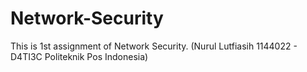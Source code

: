 # Network-Security
This is 1st assignment of Network Security. (Nurul Lutfiasih 1144022 - D4TI3C Politeknik Pos Indonesia)
